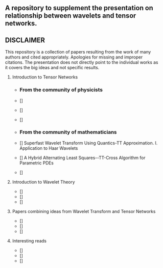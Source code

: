 ## A repository to supplement the presentation on relationship between wavelets and tensor networks.

**DISCLAIMER** 
--------------

This repository is a collection of papers resulting from the work of many authors and cited appropriately. Apologies for missing and improper citations. The presentation does not directly point to the individual works as it covers the big ideas and not specific results.

 1. Introduction to Tensor Networks
    - ### From the community of physicists
    - []
    - []
    - []

    - ### From the community of mathematicians
    - [] Superfast Wavelet Transform Using Quantics-TT Approximation. I. Application to Haar Wavelets
    - [] A Hybrid Alternating Least Squares--TT-Cross Algorithm for Parametric PDEs
    - []
    
2. Introduction to Wavelet Theory
    - []
    - []
    - []

3. Papers combining ideas from Wavelet Transform and Tensor Networks
    - []
    - []
    - []

4. Interesting reads
    - []
    - []
    - []
